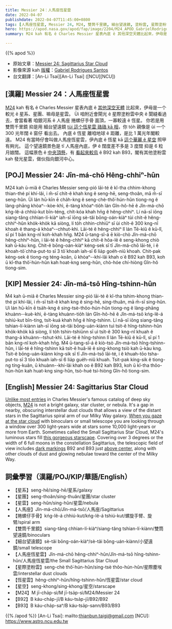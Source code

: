 ```yaml
---
title: Messier 24：人馬座恆星雲
date: 2022-04-07
publishdate: 2022-04-07T11:45:00+0800
tags: [人馬座恆星雲, Messier 24, M24, 雙筒千里鏡, 細台望遠鏡, 塗粉雲, 星際塗粉雲, 銀河系, 人馬座, 捲螺仔手骨, 恆星雲, B92, B93, 星空, 星系, 星團, 星雲]
hero: https://apod.nasa.gov/apod/fap/image/2204/M24_APOD_GabrielRodriguesSantosAPOD1100.jpg
summary: M24 kah 有名 ê Charles Messier 星表內底 ê 其他深空天體比起來，伊毋是一个較光 ê 星系、星團、抑是星雲。

---
```


{{% apod %}}

- 原始文章：[Messier 24: Sagittarius Star Cloud](https://apod.nasa.gov/apod/ap220407.html)
- 影像來源 kah [版權][copyright]：[Gabriel Rodrigues Santos](https://www.astrobin.com/users/grsotnas/)
- 台文翻譯：[An-Li Tsai][An-Li Tsai] ([NCU][NCU])

## [漢羅] Messier 24：人馬座恆星雲
[M24][M24] kah 有名 ê Charles Messier 星表內底 ê [其他深空天體][Unlike most entries] 比起來，伊毋是一个較光 ê 星系、星團、嘛毋是星雲。
Ùi 咱附近會閘光 ê 星際塗粉雲中央 ê 閬縫看過去，會當看著 咱銀河系 ê 人馬座 捲螺仔手骨 面頂，一寡較遠 ê 恆星。
你若是用 雙筒千里鏡 抑是用 細台望遠鏡 [tùi 這个恆星雲 硞硞 kā 相][When you gaze at the star cloud]，你 to̍h 親像是 ùi 一个 300 光年闊 ê 窗仔 看出去。
內底 ê 恆星 離咱地球 ê 距離，是比 1 萬光年閣較遠。
M24 有當時仔會叫做人馬座恆星雲，伊內底 ê 恆星 kā [這个華麗 ê 星空][this gorgeous starscape] 照甲有夠光。
這个望遠鏡景色是 tī 人馬座內底，伊 ê 闊度差不多是 3 度闊 抑是 6 粒月娘闊。
這幅景色 ê [中央頂懸][above center]，有 [看起來較烏][dark markings] ê B92 kah B93，閣有其他塗粉雲 kah 發光星雲，做伙指向銀河中心。


## [POJ] Messier 24: Jîn-má-chō Hêng-chhiⁿ-hûn
M24 kah ū-miâ ê Charles Messier seng-pió lāi-té ê kî-tha chhim-khong thian-thé pí khí-lâi, i m̄-sī chi̍t-ê khah kng ê seng-hē, seng-thoân, mā m̄-sī seng-hûn.
Ùi lán hū-kīn ē cha̍h-kng ê seng-chè-thô͘-hún-hûn tiong-ng ê làng-phāng khòaⁿ--kòe-khì, ē-tàng khòaⁿ-tio̍h lán Gîn-hô-hē ê Jîn-má-chō kńg-lê-á chhiú-kut bīn-téng, chi̍t-kóa khah hn̄g ê hêng-chhiⁿ.
Lí nā-sī iōng siang-tâng chhian-lí-kiàⁿ iah-sī iōng sè-tâi bōng-oán-kiàⁿ tùi chit-ê hêng-chhiⁿ-hûn kho̍k-kho̍k kā siòng, lí to̍h chhin-chhiūⁿ sī ùi chi̍t-ê 300 kng-nî khoah ê thang-á khòaⁿ--chhut-khì.
Lāi-té ê hêng-chhiⁿ lî lán Tē-kiû ê kū-lî, sī pí 1 bān kng-nî koh-khah hn̄g.
M24 ū-tang-sî-á ē kiò-chò Jîn-má-chō hêng-chhiⁿ-hûn, i lāi-té ê hêng-chhiⁿ kā chit-ê hôa-lē ê seng-khong chiò kah ū-kàu kng.
Chit-ê bōng-oán-kiàⁿ kéng-sek sī tī Jîn-má-chō lāi-té, i ê khoah-tō͘ chha-put-to sī 3 tō͘ khoah iah-sī 6 lia̍p goe̍h-niû khoah.
Chit-pak kéng-sek ê tiong-ng téng-koân, ū khòaⁿ--khí-lâi khah o͘ ê B92 kah B93, koh ū kî-tha thô͘-hún-hûn kah hoat-kng seng-hûn, chò-hóe chí-hiòng Gîn-hô tiong-sim.

## [KIP] Messier 24: Jîn-má-tsō Hîng-tshinn-hûn
Ḿ4 kah ū-miâ ê Charles Messier sing-pió lāi-té ê kî-tha tshim-khong thian-thé pí khí-lâi, i m̄-sī tsi̍t-ê khah kng ê sing-hē, sing-thuân, mā m̄-sī sing-hûn.
Uì lán hū-kīn ē tsa̍h-kng ê sing-tsè-thôo-hún-hûn tiong-ng ê làng-phāng khuànn--kuè-khì, ē-tàng khuànn-tio̍h lán Gîn-hô-hē ê Jîn-má-tsō kńg-lê-á tshiú-kut bīn-tíng, tsi̍t-kuá khah hn̄g ê hîng-tshinn.
Lí nā-sī iōng siang-tâng tshian-lí-kiànn iah-sī iōng sè-tâi bōng-uán-kiànn tuì tsit-ê hîng-tshinn-hûn kho̍k-kho̍k kā siòng, lí to̍h tshin-tshiūnn sī uì tsi̍t-ê 300 kng-nî khuah ê thang-á khuànn--tshut-khì.
Lāi-té ê hîng-tshinn lî lán Tē-kiû ê kū-lî, sī pí 1 bān kng-nî koh-khah hn̄g.
Ḿ4 ū-tang-sî-á ē kiò-tsò Jîn-má-tsō hîng-tshinn-hûn, i lāi-té ê hîng-tshinn kā tsit-ê huâ-lē ê sing-khong tsiò kah ū-kàu kng.
Tsit-ê bōng-uán-kiànn kíng-sik sī tī Jîn-má-tsō lāi-té, i ê khuah-tōo tsha-put-to sī 3 tōo khuah iah-sī 6 lia̍p gue̍h-niû khuah.
Tsit-pak kíng-sik ê tiong-ng tíng-kuân, ū khuànn--khí-lâi khah oo ê B92 kah B93, koh ū kî-tha thôo-hún-hûn kah huat-kng sing-hûn, tsò-hué tsí-hiòng Gîn-hô tiong-sim.

## [English] Messier 24: Sagittarius Star Cloud
[Unlike most entries][Unlike most entries] in Charles Messier's famous catalog of deep sky objects, [M24][M24] is not a bright galaxy, star cluster, or nebula.
It's a gap in nearby, obscuring interstellar dust clouds that allows a view of the distant stars in the Sagittarius spiral arm of our Milky Way galaxy.
[When you gaze at the star cloud][When you gaze at the star cloud] with binoculars or small telescope you are looking through a window over 300 light-years wide at stars some 10,000 light-years or more from Earth.
Sometimes called the Small Sagittarius Star Cloud, M24's luminous stars fill [this gorgeous starscape][this gorgeous starscape].
Covering over 3 degrees or the width of 6 full moons in the constellation Sagittarius, the telescopic field of view includes [dark markings][dark markings] B92 and B93 just [above center][above center], along with other clouds of dust and glowing nebulae toward the center of the Milky Way.

## 詞彙學習（漢羅/POJ/KIP/華語/English）
- 【星系】seng-hē/sing-hē/星系/galaxy
- 【星團】seng-thoân/sing-thuân/星團/star cluster
- 【星雲】seng-hûn/sing-hûn/星雲/nebula
- 【人馬座】Jîn-má-chō/Jîn-má-tsō/人馬座/Sagittarius
- 【捲螺仔手骨】kńg-lê-á chhiú-kut/kńg-lê-á tshiú-kut/螺旋手臂、旋臂/spiral arm
- 【雙筒千里鏡】siang-tâng chhian-lí-kiàⁿ/siang-tâng tshian-lí-kiànn/雙筒望遠鏡/binoculars
- 【細台望遠鏡】sè-tâi bōng-oán-kiàⁿ/sè-tâi bōng-uán-kiànn/小望遠鏡/small telescope
- 【人馬座恆星雲】Jîn-má-chō hêng-chhiⁿ-hûn/Jîn-má-tsō hîng-tshinn-hûn/人馬座恆星雲/the Small Sagittarius Star Cloud
- 【星際塗粉雲】seng-chè thô͘-hún-hûn/sing-tsè thôo-hún-hûn/星際塵埃雲/interstellar dust clouds
- 【恆星雲】hêng-chhiⁿ-hûn/hîng-tshinn-hûn/恆星雲/star cloud
- 【星空】seng-khong/sing-khong/星空/starscape
- 【M24】M jī-cha̍p-sì/M jī-tsa̍p-sì/M24/Messier 24
- 【B92】B káu-cha̍p-jī/B káu-tsa̍p-jī/B92/B92
- 【B93】B káu-cha̍p-saⁿ/B káu-tsa̍p-sann/B93/B93


{{% /apod %}}
[An-Li Tsai]: mailto:thianbun.taigi@gmail.com
[NCU]: https://www.astro.ncu.edu.tw

[copyright]: https://apod.nasa.gov/apod/fap/lib/about_apod.html#srapply

[Unlike most entries]:https://www.nasa.gov/content/goddard/hubble-s-messier-catalog
[M24]:http://www.messier.seds.org/m/m024.html
[When you gaze at the star cloud]:https://oneminuteastronomer.com/4460/small-sagittarius-star-cloud/
[this gorgeous starscape]:https://www.astrobin.com/qkqlgl/
[dark markings]:https://ui.adsabs.harvard.edu/abs/1919ApJ....49....1B/abstract
[above center]:https://apod.nasa.gov/apod/ap100708.html
